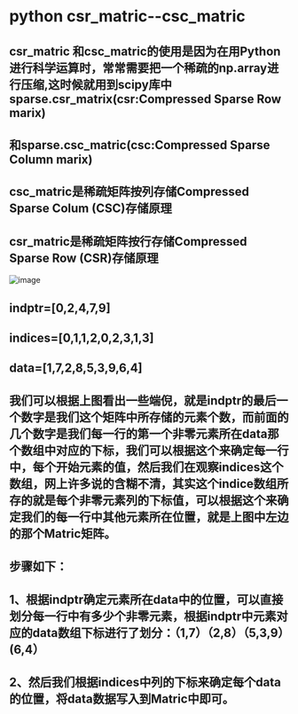 # **python csr_matric--csc_matric**

## csr_matric 和csc_matric的使用是因为在用Python进行科学运算时，常常需要把一个稀疏的np.array进行压缩,这时候就用到scipy库中sparse.csr_matrix(csr:Compressed Sparse Row marix) 

## 和sparse.csc_matric(csc:Compressed Sparse Column marix)

## csc_matric是稀疏矩阵按列存储Compressed Sparse Colum (CSC)存储原理

## csr_matric是稀疏矩阵按行存储Compressed Sparse Row (CSR)存储原理

![image](https://github.com/TruthLiu/Linux/1.png)

## indptr=[0,2,4,7,9]

## indices=[0,1,1,2,0,2,3,1,3]

## data=[1,7,2,8,5,3,9,6,4]

## 我们可以根据上图看出一些端倪，就是indptr的最后一个数字是我们这个矩阵中所存储的元素个数，而前面的几个数字是我们每一行的第一个非零元素所在data那个数组中对应的下标，我们可以根据这个来确定每一行中，每个开始元素的值，然后我们在观察indices这个数组，网上许多说的含糊不清，其实这个indice数组所存的就是每个非零元素列的下标值，可以根据这个来确定我们的每一行中其他元素所在位置，就是上图中左边的那个Matric矩阵。

## 步骤如下：

## 1、根据indptr确定元素所在data中的位置，可以直接划分每一行中有多少个非零元素，根据indptr中元素对应的data数组下标进行了划分：（1,7）（2,8）（5,3,9）(6,4）

## 2、然后我们根据indices中列的下标来确定每个data的位置，将data数据写入到Matric中即可。



## 